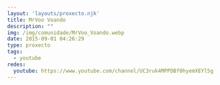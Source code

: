 ```yaml
---
layout: 'layouts/proxecto.njk'
title: MrVoo Voando
description: ""
img: /img/comunidade/MrVoo_Voando.webp
date: 2015-09-01 04:26:29
type: proxecto
tags:
  - youtube
redes:
  youtube: https://www.youtube.com/channel/UC3ruk4MPPDBf0hyemXEYl5g
---
```

